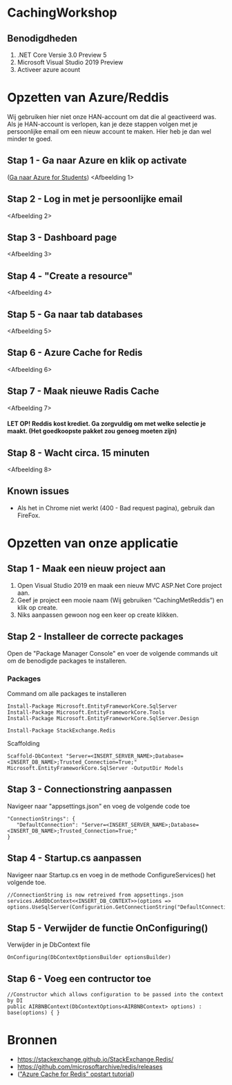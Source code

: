# CachingWorkshop
## Benodigdheden
1. .NET Core Versie 3.0 Preview 5
2. Microsoft Visual Studio 2019 Preview
3. Activeer azure acount

# Opzetten van Azure/Reddis
Wij gebruiken hier niet onze HAN-account om dat die al geactiveerd was. Als je HAN-account is verlopen, kan je deze stappen volgen met je persoonlijke email om een nieuw account te maken. Hier heb je dan wel minder te goed.
## Stap 1 - Ga naar Azure en klik op activate
([Ga naar Azure for Students](https://azure.microsoft.com/en-us/free/students/))
<Afbeelding 1>

## Stap 2 - Log in met je persoonlijke email
<Afbeelding 2>

## Stap 3 - Dashboard page
<Afbeelding 3>

## Stap 4 - "Create a resource"
<Afbeelding 4>

## Stap 5 - Ga naar tab databases
<Afbeelding 5>

## Stap 6 - Azure Cache for Redis
<Afbeelding 6>

## Stap 7 - Maak nieuwe Radis Cache
<Afbeelding 7>

#### LET OP! Reddis kost krediet. Ga zorgvuldig om met welke selectie je maakt. (Het goedkoopste pakket zou genoeg moeten zijn)

## Stap 8 - Wacht circa. 15 minuten
<Afbeelding 8>

## Known issues
- Als het in Chrome niet werkt (400 - Bad request pagina), gebruik dan FireFox.

# Opzetten van onze applicatie
## Stap 1 - Maak een nieuw project aan
1. Open Visual Studio 2019 en maak een nieuw MVC ASP.Net Core project aan.
2. Geef je project een mooie naam (Wij gebruiken “CachingMetReddis”) en klik op create.
3. Niks aanpassen gewoon nog een keer op create klikken.

## Stap 2 - Installeer de correcte packages
Open de "Package Manager Console" en voer de volgende commands uit om de benodigde packages te installeren.

### Packages
Command om alle packages te installeren
```
Install-Package Microsoft.EntityFrameworkCore.SqlServer
Install-Package Microsoft.EntityFrameworkCore.Tools
Install-Package Microsoft.EntityFrameworkCore.SqlServer.Design

Install-Package StackExchange.Redis
```

Scaffolding
```
Scaffold-DbContext "Server=<INSERT_SERVER_NAME>;Database=<INSERT_DB_NAME>;Trusted_Connection=True;" Microsoft.EntityFrameworkCore.SqlServer -OutputDir Models
```

## Stap 3 - Connectionstring aanpassen
Navigeer naar "appsettings.json" en voeg de volgende code toe
```
"ConnectionStrings": {
   "DefaultConnection": "Server=<INSERT_SERVER_NAME>;Database=<INSERT_DB_NAME>;Trusted_Connection=True;"   
}
```

## Stap 4 - Startup.cs aanpassen
Navigeer naar Startup.cs en voeg in de methode ConfigureServices() het volgende toe.
```
//ConnectionString is now retreived from appsettings.json             
services.AddDbContext<<INSERT_DB_CONTEXT>>(options => options.UseSqlServer(Configuration.GetConnectionString("DefaultConnection")));
```

## Stap 5 - Verwijder de functie OnConfiguring()
Verwijder in je DbContext file 
```
OnConfiguring(DbContextOptionsBuilder optionsBuilder)
``` 

## Stap 6 - Voeg een contructor toe
```
//Constructor which allows configuration to be passed into the context by DI         
public AIRBNBContext(DbContextOptions<AIRBNBContext> options) : base(options) { } 
```



# Bronnen
- https://stackexchange.github.io/StackExchange.Redis/
- https://github.com/microsoftarchive/redis/releases
-  (["Azure Cache for Redis" opstart tutorial](https://docs.microsoft.com/en-us/azure/azure-cache-for-redis/cache-web-app-howto))
